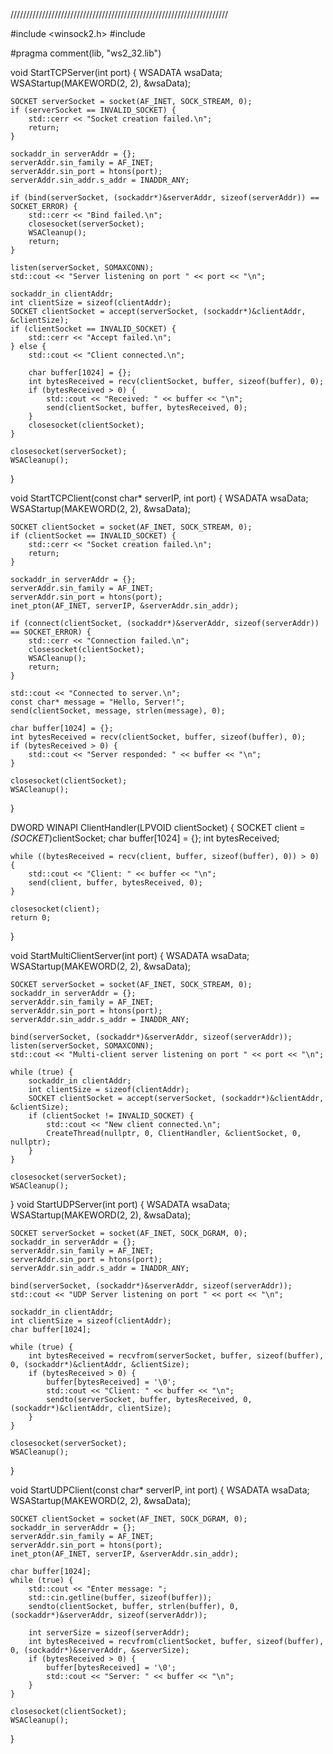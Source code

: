 /////////////////////////////////////////////////////////////////////

#include <winsock2.h>
#include <iostream>

#pragma comment(lib, "ws2_32.lib")

void StartTCPServer(int port) {
    WSADATA wsaData;
    WSAStartup(MAKEWORD(2, 2), &wsaData);

    SOCKET serverSocket = socket(AF_INET, SOCK_STREAM, 0);
    if (serverSocket == INVALID_SOCKET) {
        std::cerr << "Socket creation failed.\n";
        return;
    }

    sockaddr_in serverAddr = {};
    serverAddr.sin_family = AF_INET;
    serverAddr.sin_port = htons(port);
    serverAddr.sin_addr.s_addr = INADDR_ANY;

    if (bind(serverSocket, (sockaddr*)&serverAddr, sizeof(serverAddr)) == SOCKET_ERROR) {
        std::cerr << "Bind failed.\n";
        closesocket(serverSocket);
        WSACleanup();
        return;
    }

    listen(serverSocket, SOMAXCONN);
    std::cout << "Server listening on port " << port << "\n";

    sockaddr_in clientAddr;
    int clientSize = sizeof(clientAddr);
    SOCKET clientSocket = accept(serverSocket, (sockaddr*)&clientAddr, &clientSize);
    if (clientSocket == INVALID_SOCKET) {
        std::cerr << "Accept failed.\n";
    } else {
        std::cout << "Client connected.\n";

        char buffer[1024] = {};
        int bytesReceived = recv(clientSocket, buffer, sizeof(buffer), 0);
        if (bytesReceived > 0) {
            std::cout << "Received: " << buffer << "\n";
            send(clientSocket, buffer, bytesReceived, 0);
        }
        closesocket(clientSocket);
    }

    closesocket(serverSocket);
    WSACleanup();
}

void StartTCPClient(const char* serverIP, int port) {
    WSADATA wsaData;
    WSAStartup(MAKEWORD(2, 2), &wsaData);

    SOCKET clientSocket = socket(AF_INET, SOCK_STREAM, 0);
    if (clientSocket == INVALID_SOCKET) {
        std::cerr << "Socket creation failed.\n";
        return;
    }

    sockaddr_in serverAddr = {};
    serverAddr.sin_family = AF_INET;
    serverAddr.sin_port = htons(port);
    inet_pton(AF_INET, serverIP, &serverAddr.sin_addr);

    if (connect(clientSocket, (sockaddr*)&serverAddr, sizeof(serverAddr)) == SOCKET_ERROR) {
        std::cerr << "Connection failed.\n";
        closesocket(clientSocket);
        WSACleanup();
        return;
    }

    std::cout << "Connected to server.\n";
    const char* message = "Hello, Server!";
    send(clientSocket, message, strlen(message), 0);

    char buffer[1024] = {};
    int bytesReceived = recv(clientSocket, buffer, sizeof(buffer), 0);
    if (bytesReceived > 0) {
        std::cout << "Server responded: " << buffer << "\n";
    }

    closesocket(clientSocket);
    WSACleanup();
}

DWORD WINAPI ClientHandler(LPVOID clientSocket) {
    SOCKET client = *(SOCKET*)clientSocket;
    char buffer[1024] = {};
    int bytesReceived;

    while ((bytesReceived = recv(client, buffer, sizeof(buffer), 0)) > 0) {
        std::cout << "Client: " << buffer << "\n";
        send(client, buffer, bytesReceived, 0);
    }

    closesocket(client);
    return 0;
}

void StartMultiClientServer(int port) {
    WSADATA wsaData;
    WSAStartup(MAKEWORD(2, 2), &wsaData);

    SOCKET serverSocket = socket(AF_INET, SOCK_STREAM, 0);
    sockaddr_in serverAddr = {};
    serverAddr.sin_family = AF_INET;
    serverAddr.sin_port = htons(port);
    serverAddr.sin_addr.s_addr = INADDR_ANY;

    bind(serverSocket, (sockaddr*)&serverAddr, sizeof(serverAddr));
    listen(serverSocket, SOMAXCONN);
    std::cout << "Multi-client server listening on port " << port << "\n";

    while (true) {
        sockaddr_in clientAddr;
        int clientSize = sizeof(clientAddr);
        SOCKET clientSocket = accept(serverSocket, (sockaddr*)&clientAddr, &clientSize);
        if (clientSocket != INVALID_SOCKET) {
            std::cout << "New client connected.\n";
            CreateThread(nullptr, 0, ClientHandler, &clientSocket, 0, nullptr);
        }
    }

    closesocket(serverSocket);
    WSACleanup();
}
void StartUDPServer(int port) {
    WSADATA wsaData;
    WSAStartup(MAKEWORD(2, 2), &wsaData);

    SOCKET serverSocket = socket(AF_INET, SOCK_DGRAM, 0);
    sockaddr_in serverAddr = {};
    serverAddr.sin_family = AF_INET;
    serverAddr.sin_port = htons(port);
    serverAddr.sin_addr.s_addr = INADDR_ANY;

    bind(serverSocket, (sockaddr*)&serverAddr, sizeof(serverAddr));
    std::cout << "UDP Server listening on port " << port << "\n";

    sockaddr_in clientAddr;
    int clientSize = sizeof(clientAddr);
    char buffer[1024];

    while (true) {
        int bytesReceived = recvfrom(serverSocket, buffer, sizeof(buffer), 0, (sockaddr*)&clientAddr, &clientSize);
        if (bytesReceived > 0) {
            buffer[bytesReceived] = '\0';
            std::cout << "Client: " << buffer << "\n";
            sendto(serverSocket, buffer, bytesReceived, 0, (sockaddr*)&clientAddr, clientSize);
        }
    }

    closesocket(serverSocket);
    WSACleanup();
}

void StartUDPClient(const char* serverIP, int port) {
    WSADATA wsaData;
    WSAStartup(MAKEWORD(2, 2), &wsaData);

    SOCKET clientSocket = socket(AF_INET, SOCK_DGRAM, 0);
    sockaddr_in serverAddr = {};
    serverAddr.sin_family = AF_INET;
    serverAddr.sin_port = htons(port);
    inet_pton(AF_INET, serverIP, &serverAddr.sin_addr);

    char buffer[1024];
    while (true) {
        std::cout << "Enter message: ";
        std::cin.getline(buffer, sizeof(buffer));
        sendto(clientSocket, buffer, strlen(buffer), 0, (sockaddr*)&serverAddr, sizeof(serverAddr));

        int serverSize = sizeof(serverAddr);
        int bytesReceived = recvfrom(clientSocket, buffer, sizeof(buffer), 0, (sockaddr*)&serverAddr, &serverSize);
        if (bytesReceived > 0) {
            buffer[bytesReceived] = '\0';
            std::cout << "Server: " << buffer << "\n";
        }
    }

    closesocket(clientSocket);
    WSACleanup();
}
